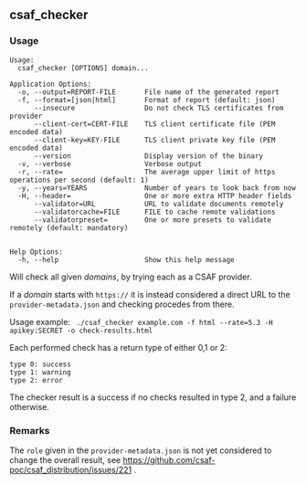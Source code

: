 ## csaf_checker

### Usage

```
Usage:
  csaf_checker [OPTIONS] domain...

Application Options:
  -o, --output=REPORT-FILE       File name of the generated report
  -f, --format=[json|html]       Format of report (default: json)
      --insecure                 Do not check TLS certificates from provider
      --client-cert=CERT-FILE    TLS client certificate file (PEM encoded data)
      --client-key=KEY-FILE      TLS client private key file (PEM encoded data)
      --version                  Display version of the binary
  -v, --verbose                  Verbose output
  -r, --rate=                    The average upper limit of https operations per second (default: 1)
  -y, --years=YEARS              Number of years to look back from now
  -H, --header=                  One or more extra HTTP header fields
      --validator=URL            URL to validate documents remotely
      --validatorcache=FILE      FILE to cache remote validations
      --validatorpreset=         One or more presets to validate remotely (default: mandatory)


Help Options:
  -h, --help                     Show this help message
```

Will check all given _domains_, by trying each as a CSAF provider.

If a _domain_ starts with `https://` it is instead considered a direct URL to the `provider-metadata.json` and checking procedes from there.


Usage example:
` ./csaf_checker example.com -f html --rate=5.3 -H apikey:SECRET -o check-results.html`

Each performed check has a return type of either 0,1 or 2:
```
type 0: success
type 1: warning
type 2: error
```

The checker result is a success if no checks resulted in type 2, and a failure otherwise. 


### Remarks

The `role` given in the `provider-metadata.json` is not
yet considered to change the overall result,
see https://github.com/csaf-poc/csaf_distribution/issues/221 .

